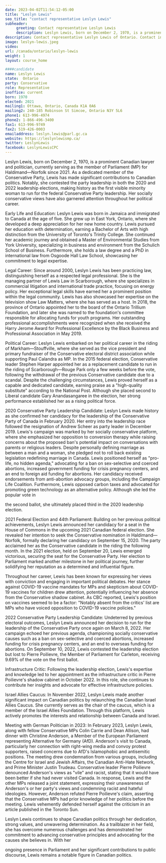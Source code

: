 ```yaml
---
date: 2023-04-02T11:54:12-05:00
title: "Leslyn Lewis"
seo_title: "contact representative Leslyn Lewis"
subheader:
     greeting: Contact representative Leslyn Lewis
     description: Leslyn Lewis, born on December 2, 1970, is a prominent Canadian lawyer and politician, currently serving as the member of Parliament (MP) for Haldimand—Norfolk since 2021.
description: Contact representative Leslyn Lewis of Ontario. Contact information for Leslyn Lewis includes email address, phone number, and mailing address.
image: leslyn-lewis.jpeg
video:
url: /canada/ontario/leslyn-lewis
weight: 1
layout: course_home

####candidate
name: Leslyn Lewis
state:	Ontario
party: Conservative
role: Representative
inoffice: current
born: 1970
elected: 2021
mailing1: Ottawa, Ontario, Canada K1A 0A6
mailing2: 240-185 Robinson St Simcoe, Ontario N3Y 5L6
phone1: 613-996-4974
phone2: 1-866-496-3400
fax1: 613-996-9749
fax2: 519-426-0003
emailaddress: leslyn.lewis@parl.gc.ca
website: https://leslynlewismp.ca/
twitter: LeslynLewis
facebook: LeslynLewisCPC
---
```


Leslyn Lewis, born on December 2, 1970, is a prominent Canadian lawyer and politician, currently serving as the member of Parliament (MP) for Haldimand—Norfolk since 2021. As a dedicated member of the Conservative Party, Lewis has made significant contributions to Canadian politics. Notably, she contested the party leadership in both the 2020 and 2022 leadership elections, making history as the first visible minority woman to run for the federal Conservative Party leadership. Her socially conservative views have also garnered attention throughout her political career.

Early Life and Education:
Leslyn Lewis was born in Jamaica and immigrated to Canada at the age of five. She grew up in East York, Ontario, where she developed a deep appreciation for her new home country. Lewis pursued her education with determination, earning a Bachelor of Arts with high distinction from the University of Toronto's Trinity College. She continued her academic journey and obtained a Master of Environmental Studies from York University, specializing in business and environment from the Schulich School of Business. Furthermore, she holds a law degree and a PhD in international law from Osgoode Hall Law School, showcasing her commitment to legal expertise.

Legal Career:
Since around 2000, Leslyn Lewis has been practicing law, distinguishing herself as a respected legal professional. She is the managing partner of Lewis Law in Scarborough, where she specializes in commercial litigation and international trade practice, focusing on energy policy. Her exceptional legal skills have earned her a prominent position within the legal community. Lewis has also showcased her expertise on the television show Law Matters, where she has served as a host. In 2018, the province of Ontario appointed her to the board of the Ontario Trillium Foundation, and later she was named to the foundation's committee responsible for allocating funds for youth programs. Her outstanding professional accomplishments were recognized when she received the Harry Jerome Award for Professional Excellence by the Black Business and Professional Association in May 2019.

Political Career:
Leslyn Lewis embarked on her political career in the riding of Markham—Stouffville, where she served as the vice president and primary fundraiser of the Conservative electoral district association while supporting Paul Calandra as MP. In the 2015 federal election, Conservative leader Stephen Harper appointed her as a replacement candidate to run in the riding of Scarborough—Rouge Park only a few weeks before the vote, following the withdrawal of the previous Conservative candidate due to a scandal. Despite the challenging circumstances, Lewis proved herself as a capable and dedicated candidate, earning praise as a "high-quality substitute" according to the National Post. Although she placed second to Liberal candidate Gary Anandasangaree in the election, her strong performance established her as a rising political force.

2020 Conservative Party Leadership Candidate:
Leslyn Lewis made history as she confirmed her candidacy for the leadership of the Conservative Party of Canada in February 2020. Her entry into the leadership race followed the resignation of Andrew Scheer as party leader in December 2019. Lewis's campaign was marked by her socially conservative platform, where she emphasized her opposition to conversion therapy while raising concerns about the proposed ban's potential impact on conversations with parents or religious leaders. Despite personally defining marriage as between a man and a woman, she pledged not to roll back existing legislation redefining marriage in Canada. Lewis positioned herself as "pro-life, no hidden agenda," advocating for a ban on sex-selective and coerced abortions, increased government funding for crisis pregnancy centers, and an end to foreign aid funding for abortions. Her candidacy received endorsements from anti-abortion advocacy groups, including the Campaign Life Coalition. Furthermore, Lewis opposed carbon taxes and advocated for promoting green technology as an alternative policy. Although she led the popular vote in

 the second ballot, she ultimately placed third in the 2020 leadership election.

2021 Federal Election and 44th Parliament:
Building on her previous political achievements, Leslyn Lewis announced her candidacy for a seat in the House of Commons in the upcoming 2021 Canadian federal election. She revealed her intention to seek the Conservative nomination in Haldimand—Norfolk, formally declaring her candidacy on September 15, 2020. The party acclaimed her as the Conservative candidate in the riding the following month. In the 2021 election, held on September 20, Lewis emerged victorious, securing the seat for the Conservative Party. Her election to Parliament marked another milestone in her political journey, further solidifying her reputation as a determined and influential figure.

Throughout her career, Lewis has been known for expressing her views with conviction and engaging in important political debates. Her stance against COVID-19 vaccine mandates for MPs and skepticism about COVID-19 vaccines for children drew attention, potentially influencing her absence from the Conservative shadow cabinet. As CBC reported, Lewis's position on vaccines seemed to be a factor: "Notably absent from the critics' list are MPs who have voiced opposition to COVID-19 vaccine policies."

2022 Conservative Party Leadership Candidate:
Undeterred by previous electoral outcomes, Leslyn Lewis announced her decision to run for the leadership of the Conservative Party once again on March 8, 2022. Her campaign echoed her previous agenda, championing socially conservative causes such as a ban on sex-selective and coerced abortions, increased funding for crisis pregnancy centers, and an end to overseas funding for abortions. On September 10, 2022, Lewis contested the leadership election but lost to Pierre Poilievre, the Member of Parliament for Carleton, receiving 9.69% of the vote on the first ballot.

Infrastructure Critic:
Following the leadership election, Lewis's expertise and knowledge led to her appointment as the infrastructure critic in Pierre Poilievre's shadow cabinet in October 2022. In this role, she continues to contribute her insights and advocate for effective infrastructure policies.

Israel Allies Caucus:
In November 2022, Leslyn Lewis made another significant impact on Canadian politics by relaunching the Canadian Israel Allies Caucus. She currently serves as the chair of the caucus, which is a member of the Israel Allies Foundation. Through this platform, Lewis actively promotes the interests and relationship between Canada and Israel.

Meeting with German Politician in 2023:
In February 2023, Leslyn Lewis, along with fellow Conservative MPs Colin Carrie and Dean Allison, had dinner with Christine Anderson, a Member of the European Parliament representing Alternative for Germany (AfD). Anderson's visit to Canada, particularly her connection with right-wing media and convoy protest supporters, raised concerns due to AfD's Islamophobic and antisemitic positions. The meeting drew condemnation from various groups, including the Centre for Israel and Jewish Affairs, the Canadian Anti-Hate Network, and Prime Minister Justin Trudeau. Conservative leader Pierre Poilievre denounced Anderson's views as "vile" and racist, stating that it would have been better if she had never visited Canada. In response, Lewis and the other MPs released a joint statement, expressing their unawareness of Anderson's or her party's views and condemning racist and hateful ideologies. However, Anderson refuted Pierre Poilievre's claim, asserting that the Conservative MPs had prior knowledge of her politics before the meeting. Lewis vehemently defended herself against the criticism in an article published in the Toronto Sun.

Leslyn Lewis continues to shape Canadian politics through her dedication, strong values, and unwavering determination. As a trailblazer in her field, she has overcome numerous challenges and has demonstrated her commitment to advancing conservative principles and advocating for the causes she believes in. With her

 ongoing presence in Parliament and her significant contributions to public discourse, Lewis remains a notable figure in Canadian politics.
